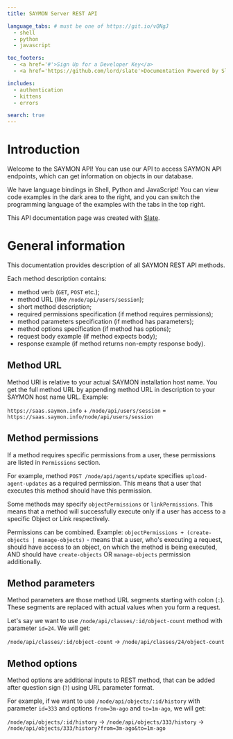 ```yaml
---
title: SAYMON Server REST API

language_tabs: # must be one of https://git.io/vQNgJ
  - shell
  - python
  - javascript

toc_footers:
  - <a href='#'>Sign Up for a Developer Key</a>
  - <a href='https://github.com/lord/slate'>Documentation Powered by Slate</a>

includes:
  - authentication
  - kittens
  - errors

search: true
---
```


# Introduction

Welcome to the SAYMON API! You can use our API to access SAYMON API endpoints, which can get information on objects in our database.

We have language bindings in Shell, Python and JavaScript! You can view code examples in the dark area to the right, and you can switch the programming language of the examples with the tabs in the top right.

This API documentation page was created with [Slate](https://github.com/lord/slate).

# General information

This documentation provides description of all SAYMON REST API methods.

Each method description contains:

* method verb (`GET`, `POST` etc.);
* method URL (like `/node/api/users/session`);
* short method description;
* required permissions specification (if method requires permissions);
* method parameters specification (if method has parameters);
* method options specification (if method has options);
* request body example (if method expects body);
* response example (if method returns non-empty response body).

## Method URL

Method URl is relative to your actual SAYMON installation host name. You get the full method URL by appending method URL in description to your SAYMON host name URL. Example:

`https://saas.saymon.info` + `/node/api/users/session` = `https://saas.saymon.info/node/api/users/session`

## Method permissions

If a method requires specific permissions from a user, these permissions are listed in `Permissions` section.

For example, method `POST /node/api/agents/update` specifies `upload-agent-updates` as a required permission. This means that a user that executes this method should have this permission.

Some methods may specify `objectPermissions` or `linkPermissions`. This means that a method will successfully execute only if a user has access to a specific Object or Link respectively.

Permissions can be combined. Example: `objectPermissions + (create-objects | manage-objects)` - means that a user, who's executing a request, should have access to an object, on which the method is being executed, AND should have `create-objects` OR `manage-objects` permission additionally.

## Method parameters

Method parameters are those method URL segments starting with colon (`:`). These segments are replaced with actual values when you form a request.

Let's say we want to use `/node/api/classes/:id/object-count` method with parameter `id=24`. We will get:

`/node/api/classes/:id/object-count` -> `/node/api/classes/24/object-count`

## Method options

Method options are additional inputs to REST method, that can be added after question sign (`?`) using URL parameter format.

For example, if we want to use `/node/api/objects/:id/history` with parameter `id=333` and options `from=3m-ago` and `to=1m-ago`, we will get:

`/node/api/objects/:id/history` -> `/node/api/objects/333/history` -> `/node/api/objects/333/history?from=3m-ago&to=1m-ago`
